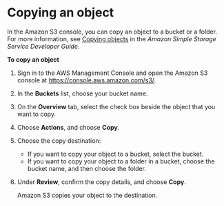 # Copying an object<a name="copy-object"></a>

In the Amazon S3 console, you can copy an object to a bucket or a folder\. For more information, see [Copying objects](https://docs.aws.amazon.com/AmazonS3/latest/dev/CopyingObjectsExamples.html) in the *Amazon Simple Storage Service Developer Guide*\.

**To copy an object**

1. Sign in to the AWS Management Console and open the Amazon S3 console at [https://console\.aws\.amazon\.com/s3/](https://console.aws.amazon.com/s3/)\.

1. In the **Buckets** list, choose your bucket name\.

1. On the **Overview** tab, select the check box beside the object that you want to copy\.

1. Choose **Actions**, and choose **Copy**\.

1. Choose the copy destination:
   + If you want to copy your object to a bucket, select the bucket\.
   + If you want to copy your object to a folder in a bucket, choose the bucket name, and then choose the folder\.

1. Under **Review**, confirm the copy details, and choose **Copy**\.

   Amazon S3 copies your object to the destination\.